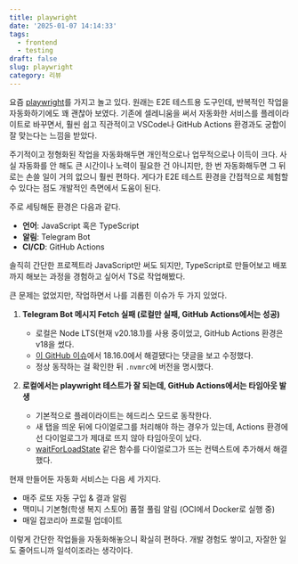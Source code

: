 ```yaml
---
title: playwright
date: '2025-01-07 14:14:33'
tags:
  - frontend
  - testing
draft: false
slug: playwright
category: 리뷰
---
```


요즘 [playwright](https://playwright.dev/)를 가지고 놀고 있다. 원래는 E2E 테스트용 도구인데, 반복적인 작업을 자동화하기에도 꽤 괜찮아 보였다. 기존에 셀레니움을 써서 자동화한 서비스를 플레이라이트로 바꾸면서, 훨씬 쉽고 직관적이고 VSCode나 GitHub Actions 환경과도 궁합이 잘 맞는다는 느낌을 받았다.

주기적이고 정형화된 작업을 자동화해두면 개인적으로나 업무적으로나 이득이 크다. 사실 자동화를 안 해도 큰 시간이나 노력이 필요한 건 아니지만, 한 번 자동화해두면 그 뒤로는 손쓸 일이 거의 없으니 훨씬 편하다. 게다가 E2E 테스트 환경을 간접적으로 체험할 수 있다는 점도 개발적인 측면에서 도움이 된다.

주로 세팅해둔 환경은 다음과 같다.

- **언어**: JavaScript 혹은 TypeScript
- **알림**: Telegram Bot
- **CI/CD**: GitHub Actions

솔직히 간단한 프로젝트라 JavaScript만 써도 되지만, TypeScript로 만들어보고 배포까지 해보는 과정을 경험하고 싶어서 TS로 작업해봤다.

큰 문제는 없었지만, 작업하면서 나를 괴롭힌 이슈가 두 가지 있었다.

1. **Telegram Bot 메시지 Fetch 실패 (로컬만 실패, GitHub Actions에서는 성공)**
   - 로컬은 Node LTS(현재 v20.18.1)를 사용 중이었고, GitHub Actions 환경은 v18을 썼다.
   - [이 GitHub 이슈](https://github.com/nodejs/undici/issues/1248)에서 18.16.0에서 해결됐다는 댓글을 보고 수정했다.
   - 정상 동작하는 걸 확인한 뒤 `.nvmrc`에 버전을 명시했다.

2. **로컬에서는 playwright 테스트가 잘 되는데, GitHub Actions에서는 타임아웃 발생**
   - 기본적으로 플레이라이트는 헤드리스 모드로 동작한다.
   - 새 탭을 띄운 뒤에 다이얼로그를 처리해야 하는 경우가 있는데, Actions 환경에선 다이얼로그가 제대로 뜨지 않아 타임아웃이 났다.
   - [waitForLoadState](https://playwright.dev/docs/api/class-page#page-wait-for-load-state) 같은 함수를 다이얼로그가 뜨는 컨텍스트에 추가해서 해결했다.

현재 만들어둔 자동화 서비스는 다음 세 가지다.

- 매주 로또 자동 구입 & 결과 알림
- 맥미니 기본형(학생 복지 스토어) 품절 풀림 알림 (OCI에서 Docker로 실행 중)
- 매일 잡코리아 프로필 업데이트

이렇게 간단한 작업들을 자동화해놓으니 확실히 편하다. 개발 경험도 쌓이고, 자잘한 일도 줄어드니까 일석이조라는 생각이다.
